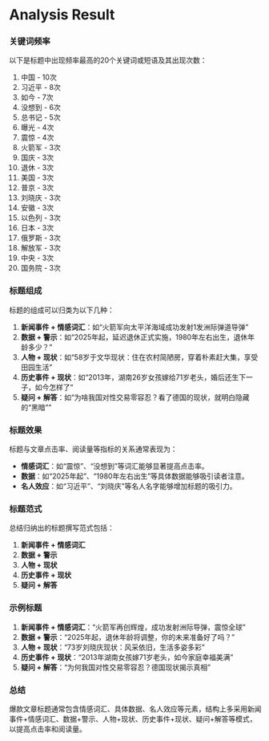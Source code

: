 # Analysis Result

### 关键词频率
以下是标题中出现频率最高的20个关键词或短语及其出现次数：
1. 中国 - 10次
2. 习近平 - 8次
3. 如今 - 7次
4. 没想到 - 6次
5. 总书记 - 5次
6. 曝光 - 4次
7. 震惊 - 4次
8. 火箭军 - 3次
9. 国庆 - 3次
10. 退休 - 3次
11. 美国 - 3次
12. 普京 - 3次
13. 刘晓庆 - 3次
14. 安徽 - 3次
15. 以色列 - 3次
16. 日本 - 3次
17. 俄罗斯 - 3次
18. 解放军 - 3次
19. 中央 - 3次
20. 国务院 - 3次

### 标题组成
标题的组成可以归类为以下几种：
1. **新闻事件 + 情感词汇**：如“火箭军向太平洋海域成功发射1发洲际弹道导弹”
2. **数据 + 警示**：如“2025年起，延迟退休正式实施，1980年左右出生，退休年龄多少？”
3. **人物 + 现状**：如“58岁于文华现状：住在农村简陋房，穿着朴素赶大集，享受田园生活”
4. **历史事件 + 现状**：如“2013年，湖南26岁女孩嫁给71岁老头，婚后还生下一子，如今怎样了”
5. **疑问 + 解答**：如“为啥我国对性交易零容忍？看了德国的现状，就明白隐藏的“黑暗””

### 标题效果
标题与文章点击率、阅读量等指标的关系通常表现为：
- **情感词汇**：如“震惊”、“没想到”等词汇能够显著提高点击率。
- **数据**：如“2025年起”、“1980年左右出生”等具体数据能够吸引读者注意。
- **名人效应**：如“习近平”、“刘晓庆”等名人名字能够增加标题的吸引力。

### 标题范式
总结归纳出的标题撰写范式包括：
1. **新闻事件 + 情感词汇**
2. **数据 + 警示**
3. **人物 + 现状**
4. **历史事件 + 现状**
5. **疑问 + 解答**

### 示例标题
1. **新闻事件 + 情感词汇**：“火箭军再创辉煌，成功发射洲际导弹，震惊全球”
2. **数据 + 警示**：“2025年起，退休年龄将调整，你的未来准备好了吗？”
3. **人物 + 现状**：“73岁刘晓庆现状：风采依旧，生活多姿多彩”
4. **历史事件 + 现状**：“2013年湖南女孩嫁71岁老头，如今家庭幸福美满”
5. **疑问 + 解答**：“为何我国对性交易零容忍？德国现状揭示真相”

### 总结
爆款文章标题通常包含情感词汇、具体数据、名人效应等元素，结构上多采用新闻事件+情感词汇、数据+警示、人物+现状、历史事件+现状、疑问+解答等模式，以提高点击率和阅读量。